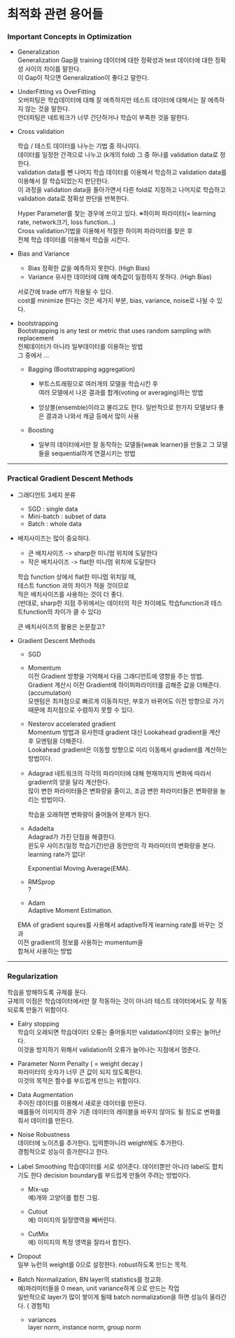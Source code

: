 # 최적화 관련 용어들

### Important Concepts in Optimization

* Generalization   
  Generalization Gap을 training 데이터에 대한 정확성과 test 데이터에 대한 정확성 사이의 차이를 말한다.  
  이 Gap이 작으면 Generalization이 좋다고 말한다.

* UnderFitting vs OverFitting   
  오버피팅은 학습데이터에 대해 잘 에측하지만 테스트 데이터에 대해서는 잘 에측하지 않는 것을 말한다.  
  언더피팅은 네트워크가 너무 간단하거나 학습이 부족한 것을 말한다.  
  
* Cross validation   

  학습 / 테스트 데이터를 나누는 기법 중 하나이다.  
  데이터를 일정한 간격으로 나누고 (k개의 fold) 그 중 하나를 validation data로 정한다.  
  validation data를 뺀 나머지 학습 데이터를 이용해서 학습하고 validation data를 이용해서 잘 학습되었는지 판단한다.  
  이 과정을 validation data을 돌아가면서 다른 fold로 지정하고 나머지로 학습하고 validation data로 정확성 판단을 반복한다.    
  
  Hyper Parameter를 찾는 경우에 쓰이고 있다. ※하이퍼 파라미터(= learning rate, network크기, loss function...)  
  Cross validation기법을 이용해서 적절한 하이퍼 파라미터를 찾은 후  
  전체 학습 데이터를 이용해서 학습을 시킨다.
  
* Bias and Variance
  * Bias
  정확한 값을 예측하지 못한다. (High Bias)
  * Variance
  유사한 데이터에 대해 예측값이 일정하지 못하다. (High Bias)
  
  서로간에 trade off가 적용될 수 있다.  
  cost를 minimize 한다는 것은  세가지 부분, bias, variance, noise로 나뉠 수 있다.
  
* bootstrapping  
  Bootstrapping is any test or metric that uses random sampling with replacement  
  전체데이터가 아니라 일부데이터를 이용하는 방법  
  그 중에서 ...  
  * Bagging (Bootstrapping aggregation)
    * 부트스트래핑으로 여러개의 모델을 학습시킨 후   
    여러 모델에서 나온 결과를 합계(voting or averaging)하는 방법
    
    * 앙상블(ensemble)이라고 불리고도 한다. 일반적으로 한가지 모델보다 좋은 결과과 나와서 캐글 등에서 많이 사용
  
  * Boosting
    * 일부의 데이터에서만 잘 동작하는 모델들(weak learner)을 만들고 그 모델들을 sequential하게 연결시키는 방법
    
---  

### Practical Gradient Descent Methods

* 그래디언트 3세지 분류
  * SGD : single data
  * Mini-batch : subset of data
  * Batch : whole data

* 배치사이즈는 많이 중요하다.
  * 큰 배치사이즈 -> sharp한 미니멈 위치에 도달한다
  * 작은 배치사이즈 -> flat한 미니멈 위치에 도달한다
  
  학습 function 상에서 flat한 미니멈 위치일 때,  
  테스트 function 과의 차이가 적을 것이므로  
  적은 배치사이즈를 사용하는 것이 더 좋다.  
  (반대로, sharp한 지점 주위에서는 데이터의 작은 차이에도 학습function과 테스트function의 차이가 클 수 있다)
  
  큰 배치사이즈의 활용은 논문참고?
  
* Gradient Descent Methods  
  
  * SGD
  
  * Momentum  
  이전 Gradient 방향을 기억해서 다음 그래디언트에 영향을 주는 방법.  
  Gradient 계산시 이전 Gradient에 하이퍼파라미터를 곱해준 값을 더해준다. (accumulation)  
  모멘텀은 최저점으로 빠르게 이동하지만, 부호가 바뀌어도 이전 방향으로 가기 때문에 최저점으로 수렴하지 못할 수 있다.
  
  * Nesterov accelerated gradient   
  Momentum 방법과 유사한데 gradient 대신 Lookahead gradient을 계산 후 모멘텀을 더해준다.    
  Lookahead gradient은 이동할 방향으로 미리 이동해서 gradient를 계산하는 방법이다.  
  
  * Adagrad
  네트워크의 각각의 파라미터에 대해 현재까지의 변화에 따라서 gradient의 양을 달리 계산한다.  
  많이 변한 파라미터들은 변화량을 줄이고, 조금 변한 파라미터들은 변화량을 늘리는 방법이다.
  
    학습을 오래하면 변화량이 줄어들어 문제가 된다.
  
  * Adadelta  
  Adagrad가 가진 단점을 해결한다.  
  윈도우 사이즈(일정 학습기간)만큼 동안만의 각 파라미터의 변화량을 본다.
  learning rate가 없다!
  
    Exponential Moving Average(EMA).

  * RMSprop  
    ?  
    
  * Adam  
  Adaptive Moment Estimation.    
  
  EMA of gradient squres를 사용해서 adaptive하게 learning rate를 바꾸는 것과  
  이전 gradient의 정보를 사용하는 momentum을  
  합쳐서 사용하는 방법  
  
--- 

### Regularization
학습을 방해하도록 규제를 둔다.      
규제의 이점은 학습데이터에서만 잘 작동하는 것이 아니라 테스트 데이터에서도 잘 작동되로록 만들기 위함이다.

* Ealry stopping   
  학습이 오래되면 학습데이터 오류는 줄어들지만 validation데이터 오류는 늘어난다.  
  이것을 방지하기 위해서 validation의 오류가 늘어나는 지점에서 멈춘다.
  
* Parameter Norm Penalty  ( = weight decay )  
  파라미터의 숫자가 너무 큰 값이 되지 않도록한다.  
  이것의 목적은 함수를 부드럽게 만드는 위함이다.
  
* Data Augmentation  
  주어진 데이터를 이용해서 새로운 데이터를 만든다.  
  예를들어 이미지의 경우 기존 데이터의 레이블을 바꾸지 않아도 될 정도로 변화를 줘서 데이터를 만든다.
  
* Noise Robustness  
데이터에 노이즈를 추가한다. 입력뿐아니라 weight에도 추가한다.  
경험적으로 성능이 증가한다고 한다.

* Label Smoothing
학습데이터를 서로 섞어준다. 데이터뿐만 아니라 label도 합치기도 한다
decision boundary를 부드럽게 만들어 주려는 방법이다.

  * Mix-up  
  예)개와 고양이를 합친 그림.
  
  * Cutout  
  예) 이미지의 일정영역을 빼버린다.  
  
  * CutMix   
  예) 이미지의 특정 영역을 잘라서 합친다.
  
* Dropout  
일부 뉴런의 weight를 0으로 설정한다. robust하도록 만드는 목적.

* Batch Normalization, BN
layer의 statistics를 정교화.  
예)파라미터들을 0 mean, unit variance하게 으로 만드는 작업    
일반적으로 layer가 많이 쌓이게 될때 batch normalization을 하면 성능이 올라간다. ( 경험적)  
  
  * variances  
  layer norm, instance norm, group norm
